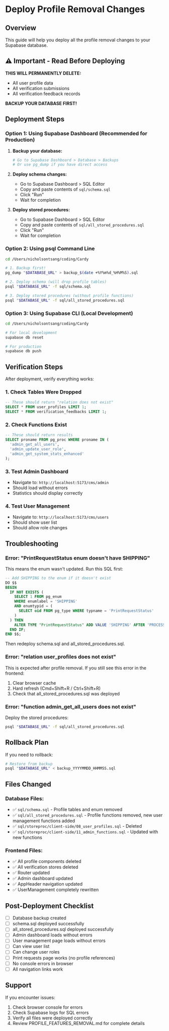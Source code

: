 # Deploy Profile Removal Changes

## Overview
This guide will help you deploy all the profile removal changes to your Supabase database.

## ⚠️ Important - Read Before Deploying

**THIS WILL PERMANENTLY DELETE:**
- All user profile data
- All verification submissions
- All verification feedback records

**BACKUP YOUR DATABASE FIRST!**

## Deployment Steps

### Option 1: Using Supabase Dashboard (Recommended for Production)

1. **Backup your database:**
   ```bash
   # Go to Supabase Dashboard > Database > Backups
   # Or use pg_dump if you have direct access
   ```

2. **Deploy schema changes:**
   - Go to Supabase Dashboard > SQL Editor
   - Copy and paste contents of `sql/schema.sql`
   - Click "Run"
   - Wait for completion

3. **Deploy stored procedures:**
   - Go to Supabase Dashboard > SQL Editor
   - Copy and paste contents of `sql/all_stored_procedures.sql`
   - Click "Run"
   - Wait for completion

### Option 2: Using psql Command Line

```bash
cd /Users/nicholsontsang/coding/Cardy

# 1. Backup first!
pg_dump "$DATABASE_URL" > backup_$(date +%Y%m%d_%H%M%S).sql

# 2. Deploy schema (will drop profile tables)
psql "$DATABASE_URL" -f sql/schema.sql

# 3. Deploy stored procedures (without profile functions)
psql "$DATABASE_URL" -f sql/all_stored_procedures.sql
```

### Option 3: Using Supabase CLI (Local Development)

```bash
cd /Users/nicholsontsang/coding/Cardy

# For local development
supabase db reset

# For production
supabase db push
```

## Verification Steps

After deployment, verify everything works:

### 1. Check Tables Were Dropped
```sql
-- These should return "relation does not exist"
SELECT * FROM user_profiles LIMIT 1;
SELECT * FROM verification_feedbacks LIMIT 1;
```

### 2. Check Functions Exist
```sql
-- These should return results
SELECT proname FROM pg_proc WHERE proname IN (
  'admin_get_all_users',
  'admin_update_user_role',
  'admin_get_system_stats_enhanced'
);
```

### 3. Test Admin Dashboard
- Navigate to: `http://localhost:5173/cms/admin`
- Should load without errors
- Statistics should display correctly

### 4. Test User Management
- Navigate to: `http://localhost:5173/cms/users`
- Should show user list
- Should allow role changes

## Troubleshooting

### Error: "PrintRequestStatus enum doesn't have SHIPPING"

This means the enum wasn't updated. Run this SQL first:

```sql
-- Add SHIPPING to the enum if it doesn't exist
DO $$ 
BEGIN
  IF NOT EXISTS (
    SELECT 1 FROM pg_enum 
    WHERE enumlabel = 'SHIPPING' 
    AND enumtypid = (
      SELECT oid FROM pg_type WHERE typname = 'PrintRequestStatus'
    )
  ) THEN
    ALTER TYPE "PrintRequestStatus" ADD VALUE 'SHIPPING' AFTER 'PROCESSING';
  END IF;
END $$;
```

Then redeploy schema.sql and all_stored_procedures.sql.

### Error: "relation user_profiles does not exist"

This is expected after profile removal. If you still see this error in the frontend:
1. Clear browser cache
2. Hard refresh (Cmd+Shift+R / Ctrl+Shift+R)
3. Check that all_stored_procedures.sql was deployed

### Error: "function admin_get_all_users does not exist"

Deploy the stored procedures:
```bash
psql "$DATABASE_URL" -f sql/all_stored_procedures.sql
```

## Rollback Plan

If you need to rollback:

```bash
# Restore from backup
psql "$DATABASE_URL" < backup_YYYYMMDD_HHMMSS.sql
```

## Files Changed

### Database Files:
- ✅ `sql/schema.sql` - Profile tables and enum removed
- ✅ `sql/all_stored_procedures.sql` - Profile functions removed, new user management functions added
- ✅ `sql/storeproc/client-side/08_user_profiles.sql` - Deleted
- ✅ `sql/storeproc/client-side/11_admin_functions.sql` - Updated with new functions

### Frontend Files:
- ✅ All profile components deleted
- ✅ All verification stores deleted
- ✅ Router updated
- ✅ Admin dashboard updated
- ✅ AppHeader navigation updated
- ✅ UserManagement completely rewritten

## Post-Deployment Checklist

- [ ] Database backup created
- [ ] schema.sql deployed successfully
- [ ] all_stored_procedures.sql deployed successfully
- [ ] Admin dashboard loads without errors
- [ ] User management page loads without errors
- [ ] Can view user list
- [ ] Can change user roles
- [ ] Print requests page works (no profile references)
- [ ] No console errors in browser
- [ ] All navigation links work

## Support

If you encounter issues:
1. Check browser console for errors
2. Check Supabase logs for SQL errors
3. Verify all files were deployed correctly
4. Review PROFILE_FEATURES_REMOVAL.md for complete details

